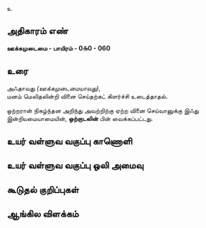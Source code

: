 உ


## அதிகாரம் எண்

**ஊக்கமுடைமை - பாயிரம் - 0௬0 - 060**

## உரை

அஃதாவது _(ஊக்கமுடைமையாவது)_,  
மனம் மெலிதலின்றி வினை செய்தற்கட் கிளர்ச்சி உடைத்தாதல்.

ஒற்றரான் நிகழ்ந்தன அறிந்து அவற்றிற்கு ஏற்ற வினை செய்வானுக்கு இஃது  
இன்றியமையாமையின், **ஒற்றாடலின்** பின் வைக்கப்பட்டது.

## உயர் வள்ளுவ வகுப்பு காணொளி


## உயர் வள்ளுவ வகுப்பு ஒலி அமைவு 


## கூடுதல் குறிப்புகள்


## ஆங்கில விளக்கம்

